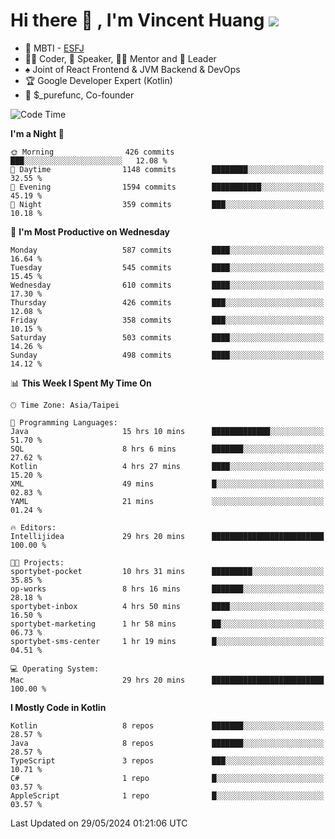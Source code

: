 # Hi there 👋 , I'm Vincent Huang ![](https://komarev.com/ghpvc/?username=Jian-Min-Huang)
- 👀 MBTI - [ESFJ](https://www.16personalities.com/esfj-personality)
- 👨‍💻 Coder, 🎤 Speaker, 👨‍🏫 Mentor and 🚀 Leader
- ♠️ Joint of React Frontend & JVM Backend & DevOps
- 🏆 Google Developer Expert (Kotlin)
- 💼 $_purefunc, Co-founder

<!--START_SECTION:waka-->
![Code Time](http://img.shields.io/badge/Code%20Time-3%2C805%20hrs%2040%20mins-blue)

**I'm a Night 🦉** 

```text
🌞 Morning                426 commits         ███░░░░░░░░░░░░░░░░░░░░░░   12.08 % 
🌆 Daytime                1148 commits        ████████░░░░░░░░░░░░░░░░░   32.55 % 
🌃 Evening                1594 commits        ███████████░░░░░░░░░░░░░░   45.19 % 
🌙 Night                  359 commits         ███░░░░░░░░░░░░░░░░░░░░░░   10.18 % 
```
📅 **I'm Most Productive on Wednesday** 

```text
Monday                   587 commits         ████░░░░░░░░░░░░░░░░░░░░░   16.64 % 
Tuesday                  545 commits         ████░░░░░░░░░░░░░░░░░░░░░   15.45 % 
Wednesday                610 commits         ████░░░░░░░░░░░░░░░░░░░░░   17.30 % 
Thursday                 426 commits         ███░░░░░░░░░░░░░░░░░░░░░░   12.08 % 
Friday                   358 commits         ███░░░░░░░░░░░░░░░░░░░░░░   10.15 % 
Saturday                 503 commits         ████░░░░░░░░░░░░░░░░░░░░░   14.26 % 
Sunday                   498 commits         ████░░░░░░░░░░░░░░░░░░░░░   14.12 % 
```


📊 **This Week I Spent My Time On** 

```text
🕑︎ Time Zone: Asia/Taipei

💬 Programming Languages: 
Java                     15 hrs 10 mins      █████████████░░░░░░░░░░░░   51.70 % 
SQL                      8 hrs 6 mins        ███████░░░░░░░░░░░░░░░░░░   27.62 % 
Kotlin                   4 hrs 27 mins       ████░░░░░░░░░░░░░░░░░░░░░   15.20 % 
XML                      49 mins             █░░░░░░░░░░░░░░░░░░░░░░░░   02.83 % 
YAML                     21 mins             ░░░░░░░░░░░░░░░░░░░░░░░░░   01.24 % 

🔥 Editors: 
Intellijidea             29 hrs 20 mins      █████████████████████████   100.00 % 

🐱‍💻 Projects: 
sportybet-pocket         10 hrs 31 mins      █████████░░░░░░░░░░░░░░░░   35.85 % 
op-works                 8 hrs 16 mins       ███████░░░░░░░░░░░░░░░░░░   28.18 % 
sportybet-inbox          4 hrs 50 mins       ████░░░░░░░░░░░░░░░░░░░░░   16.50 % 
sportybet-marketing      1 hr 58 mins        ██░░░░░░░░░░░░░░░░░░░░░░░   06.73 % 
sportybet-sms-center     1 hr 19 mins        █░░░░░░░░░░░░░░░░░░░░░░░░   04.51 % 

💻 Operating System: 
Mac                      29 hrs 20 mins      █████████████████████████   100.00 % 
```

**I Mostly Code in Kotlin** 

```text
Kotlin                   8 repos             ███████░░░░░░░░░░░░░░░░░░   28.57 % 
Java                     8 repos             ███████░░░░░░░░░░░░░░░░░░   28.57 % 
TypeScript               3 repos             ███░░░░░░░░░░░░░░░░░░░░░░   10.71 % 
C#                       1 repo              █░░░░░░░░░░░░░░░░░░░░░░░░   03.57 % 
AppleScript              1 repo              █░░░░░░░░░░░░░░░░░░░░░░░░   03.57 % 
```




 Last Updated on 29/05/2024 01:21:06 UTC
<!--END_SECTION:waka-->
